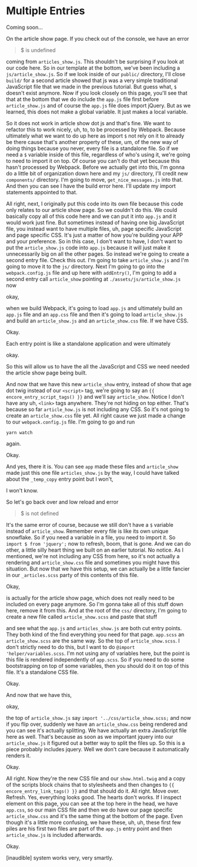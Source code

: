 # Multiple Entries

Coming soon...

On the article show page. If you check out of the console, we have an error 

> $ is undefined 

coming from `articles_show.js`. This shouldn't be surprising if you look
at our code here. So in our template at the bottom, we've been including a 
`js/article_show.js`. So if we look inside of our `public/` directory, I'll close `build/`
for a second article showed that js was a very simple traditional JavaScript file
that we made in the previous tutorial. But guess what, `$` doesn't exist
anymore. Now if you look closely on this page, you'll see that that at the bottom
that we do include the `app.js` file first before `article_show.js` and of course
the `app.js` file does import jQuery. But as we learned, this does not make a
global variable. It just makes a local variable.

So it does not work in article show dot js and that's fine. We want to refactor this
to work nicely, uh, to, to be processed by Webpack. Because ultimately what we
want to do up here as import `$` not rely on it to already be there cause
that's another property of these, um, of the new way of doing things because you
never, every file is a standalone file. So if we need a `$` variable inside
of this file, regardless of who's using it, we're going to need to import it on top.
Of course you can't do that yet because this hasn't processed by Webpack. Before we
actually get into this, I'm gonna do a little bit of organization down here and my `js/`
directory, I'll credit new `components/` directory. I'm going to move, `get_nice_messages.js`
into that. And then you can see I have the build error here. I'll update my import
statements appointed to that.

All right, next, I originally put this code into its own file because this code only
relates to our article show page. So we couldn't do this. We could basically copy all
of this code here and we can put it into `app.js` and it would work just fine. But
sometimes instead of having one big JavaScript file, you instead want to have
multiple files, uh, page specific JavaScript and page specific CSS. It's just a
matter of how you're building your APP and your preference. So in this case, I don't
want to have, I don't want to put the `article_show.js` code into `app.js`
because it will just make it unnecessarily big on all the other pages. So instead
we're going to create a second entry file. Check this out. I'm going to take 
`article_show.js` and I'm going to move it to the `js/` directory. Next I'm going to go
into the `webpack.config.js` file and up here with `addEntry()`, I'm going to add
a second entry call `article_show` pointing at `./assets/js/article_show.js` now

okay,

when we build Webpack, it's going to load `app.js` and ultimately build an `app.js`
file and an `app.css` file and then it's going to load `article_show.js`
and build an `article_show.js` and an `article_show.css` file. If we have CSS.

Okay.

Each entry point is like a standalone application and were ultimately

okay.

So this will allow us to have the all the JavaScript and CSS we need needed the
article show page being built.

And now that we have this new `article_show` entry, instead of show that age dot twig
instead of our `<script>` tag, we're going to say an `{{ encore_entry_script_tags() }}` and we'll
say `article_show`. Notice I don't have any uh, `<link>` tags anywhere. They're not hiding
on top either. That's because so far `article_how.js` is not including any CSS.
So it's not going to create an `article_show.css` file yet. All right cause we
just made a change to our `webpack.config.js` file. I'm going to go and run 

```terminal
yarn watch
```

again.

Okay.

And yes, there it is. You can see `app` made these files and `article_show` made just
this one file `articles_show.js` by the way, I could have talked about the 
`_temp_copy` entry point but I won't,

I won't know.

So let's go back over and low reload and error 

> $ is not defined

It's the same error of course, because we still don't have a `$` variable instead of
`article_show`. Remember every file is like its own unique snowflake. So if you need a
variable in a file, you need to import it. So `import $ from 'jquery';` now to
refresh, boom, that is gone. And we can do other, a little silly heart thing we built
on an earlier tutorial. No notice. As I mentioned, we're not including any CSS from
here, so it's not actually a rendering and `article_show.css` file and sometimes
you might have this situation. But now that we have this setup, we can actually be a
little fancier in our `_articles.scss` party of this contents of this file.

Okay,

is actually for the article show page, which does not really need to be included on
every page anymore. So I'm gonna take all of this stuff down here, remove it from
this. And at the root of the `css/` directory, I'm going to create a new file called
`article_show.scss` and paste that stuff

and see what the `app.js` and `articles_show.js` are both cut entry points. They
both kind of the find everything you need for that page. `app.scss` an 
`article_show.scss` are the same way. So the top of `article_show.scss`. I don't strictly
need to do this, but I want to do `@import 'helper/variables.scss`. I'm not
using any of variables here, but the point is this file is rendered independently of
`app.scss`. So if you need to do some bootstrapping on top of some variables, then you
should do it on top of this file. It's a standalone CSS file.

Okay.

And now that we have this,

okay,

the top of `article_show.js` say `import '../css/article_show.scss;`
and now if you flip over, suddenly we have an `article_show.css` being rendered
and you can see it's actually splitting. We have actually an extra JavaScript file
here as well. That's because as soon as we important jquery into our `article_show.js`
it figured out a better way to split the files up. So this is a piece
probably includes jquery. Well we don't care because it automatically renders it.

Okay.

All right. Now they're the new CSS file and our `show.html.twig` and a copy of the
scripts block chains that to stylesheets and then changes to `{{ encore_entry_link_tags() }}`
and that should do it. All right. Move over. Refresh. Yes, everything looks good. The
hearts don't works. If I inspect element on this page, you can see at the top here in
the head, we have `app.css`, so our main CSS file and then we do have our page
specific `article_show.css` and it's the same thing at the bottom of the page.
Even though it's a little more confusing, we have these, uh, uh, these first few
piles are his first two files are part of the `app.js` entry point and then 
`article_show.js` is included afterwards.

Okay.

[inaudible] system works very, very smartly.